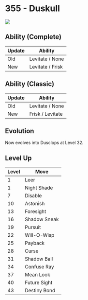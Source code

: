 # 355 - Duskull
![][355]

## Ability (Complete)

Update | Ability
---    | ---
Old    | Levitate / None
New    | Levitate / Frisk

## Ability (Classic)

Update | Ability
---    | ---
Old    | Levitate / None
New    | Frisk / Levitate

## Evolution
Now evolves into Dusclops at Level 32.

## Level Up

Level | Move
---   | ---
  1   | Leer
  1   | Night Shade
  7   | Disable
 10   | Astonish
 13   | Foresight
 16   | Shadow Sneak
 19   | Pursuit
 22   | Will-O-Wisp
 25   | Payback
 28   | Curse
 31   | Shadow Ball
 34   | Confuse Ray
 37   | Mean Look
 40   | Future Sight
 43   | Destiny Bond



[355]: /img/pokemon/355.png
